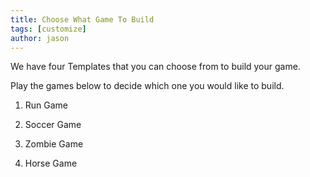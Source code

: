 ```yaml
---
title: Choose What Game To Build
tags: [customize]
author: jason
---
```


We have four Templates that you can choose from to build your game.

Play the games below to decide which one you would like to build.

1) Run Game

2) Soccer Game

3) Zombie Game

4) Horse Game

